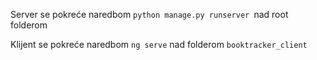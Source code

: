 Server se pokreće naredbom `python manage.py runserver `nad root folderom

Klijent se pokreće naredbom `ng serve` nad folderom `booktracker_client`
